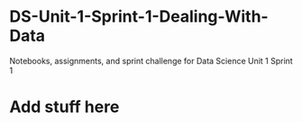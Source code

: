 # DS-Unit-1-Sprint-1-Dealing-With-Data
Notebooks, assignments, and sprint challenge for Data Science Unit 1 Sprint 1

# Add stuff here
